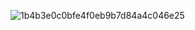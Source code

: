 
![1b4b3e0c0bfe4f0eb9b7d84a4c046e25](https://github.com/user-attachments/assets/445899af-6201-4b14-9a9e-1ec2c9cbbe88)
